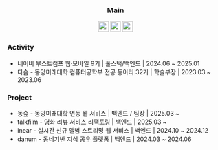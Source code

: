 <div align="center">
  
### Main

<img src="https://img.shields.io/badge/Spring Boot-6DB33F?style=for-the-badge&logo=SpringBoot&logoColor=white" height="24px"/></a>
<img src="https://img.shields.io/badge/Nest.js-E0234E?style=for-the-badge&logo=NestJS&logoColor=white" height="24px"/></a>
<img src="https://img.shields.io/badge/MySql-4479A1?style=for-the-badge&logo=MySql&logoColor=white" height="24px"/></a>

</div>

### Activity

- 네이버 부스트캠프 웹·모바일 9기 | 풀스택/백엔드 | 2024.06 ~ 2025.01
- 다솜 - 동양미래대학 컴퓨터공학부 전공 동아리 32기 | 학술부장 | 2023.03 ~ 2023.06

### Project

- 동숲 - 동양미래대학 연동 웹 서비스 | 백엔드 / 팀장 | 2025.03 ~
- talkfilm - 영화 리뷰 서비스 리팩토링 | 백엔드 | 2025.03 ~
- inear - 실시간 신규 앨범 스트리밍 웹 서비스 | 백엔드 | 2024.10 ~ 2024.12
- danum - 동네기반 지식 공유 플랫폼 | 백엔드 | 2024.03 ~ 2024.06
